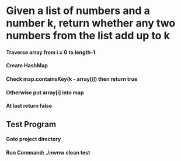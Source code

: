 # Given a list of numbers and a number k, return whether any two numbers from the list add up to k

#### Traverse array from i = 0 to length-1 
#### Create HashMap 
#### Check map.containsKey(k - array[i]) then return true 
#### Otherwise put array[i] into map 
#### At last return false 


## Test Program 
#### Goto project directory 
#### Run Command: ./mvnw clean test 
